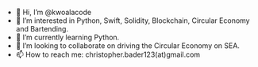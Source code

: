 - 👋 Hi, I’m @kwoalacode
- 👀 I’m interested in Python, Swift, Solidity, Blockchain, Circular Economy and Bartending. 
- 🌱 I’m currently learning Python.
- 💞️ I’m looking to collaborate on driving the Circular Economy on SEA.
- 📫 How to reach me: christopher.bader123(at)gmail.com

<!---
kwoalacode/kwoalacode is a ✨ special ✨ repository because its `README.md` (this file) appears on your GitHub profile.
You can click the Preview link to take a look at your changes.
--->
